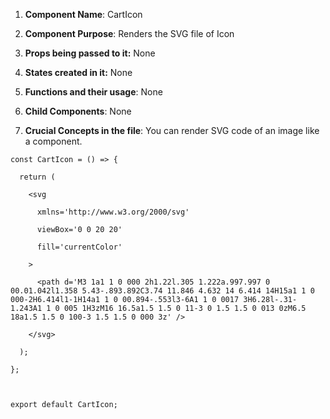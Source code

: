 1. **Component Name**: CartIcon

2. **Component Purpose**: Renders the SVG file of Icon

3. **Props being passed to it:** None

4. **States created in it:** None

5. **Functions and their usage**: None


6. **Child Components**: None
   
   
7. **Crucial Concepts in the file**: You can render SVG code of an image like a component.


```
const CartIcon = () => {

  return (

    <svg

      xmlns='http://www.w3.org/2000/svg'

      viewBox='0 0 20 20'

      fill='currentColor'

    >

      <path d='M3 1a1 1 0 000 2h1.22l.305 1.222a.997.997 0 00.01.042l1.358 5.43-.893.892C3.74 11.846 4.632 14 6.414 14H15a1 1 0 000-2H6.414l1-1H14a1 1 0 00.894-.553l3-6A1 1 0 0017 3H6.28l-.31-1.243A1 1 0 005 1H3zM16 16.5a1.5 1.5 0 11-3 0 1.5 1.5 0 013 0zM6.5 18a1.5 1.5 0 100-3 1.5 1.5 0 000 3z' />

    </svg>

  );

};

  

export default CartIcon;
```


